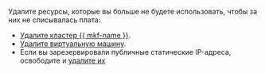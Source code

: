 Удалите ресурсы, которые вы больше не будете использовать, чтобы за них не списывалась плата:

* [Удалите кластер {{ mkf-name }}](../../../managed-kafka/operations/cluster-delete.md).
* [Удалите виртуальную машину](../../../compute/operations/vm-control/vm-delete.md).
* Если вы зарезервировали публичные статические IP-адреса, освободите и [удалите их](../../../vpc/operations/address-delete.md)
